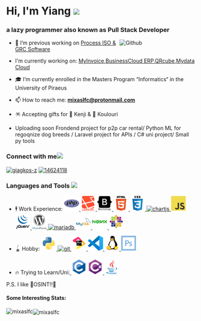 <h1 align="left">Hi, I'm Yiang <img src = "https://raw.githubusercontent.com/MartinHeinz/MartinHeinz/master/wave.gif" width = 30px></h1>
<h3 align="left">a lazy programmer also known as Pull Stack Developer</h3>
<img width="40%" align="right" alt="Github" src="https://raw.githubusercontent.com/onimur/.github/master/.resources/git-header.svg" />

- 🔭 I’m previous working on [Process ISO & GRC Software](https://isosolution.net/)
-    I'm currently working on: [MyInvoice](https://www.myinvoice.gr/),[BusinessCloud ERP](https://www.businesscloud.gr/),[QRcube](https://qrcube.gr/),[Mydata Cloud](https://www.mydatacloud.gr/) 
- 🎓 I’m currently enrolled in the Masters Program “Informatics“ in the University of Piraeus
- 📫 How to reach me: **mixaslfc@protonmail.com**
- 🪅 Accepting gifts for 🐗 Kenji & 🦇 Koulouri

- Uploading soon Frondend project for p2p car rental/ Python ML for regoqnize dog breeds / Laravel project for APIs / C# uni project/ Small py tools 


<h3 align="left">Connect with me<img src='https://raw.githubusercontent.com/ShahriarShafin/ShahriarShafin/main/Assets/handshake.gif' width="40px"></h3> 
<p align="left">
<a href="https://linkedin.com/in/giagkos-z" target="blank"><img align="center" src="https://raw.githubusercontent.com/rahuldkjain/github-profile-readme-generator/master/src/images/icons/Social/linked-in-alt.svg" alt="giagkos-z" height="30" width="40" /></a>
<a href="https://stackoverflow.com/users/14624118" target="blank"><img align="center" src="https://raw.githubusercontent.com/rahuldkjain/github-profile-readme-generator/master/src/images/icons/Social/stack-overflow.svg" alt="14624118" height="30" width="40" /></a>
</p>

<h3 align="left">Languages and Tools <img src = "https://media2.giphy.com/media/QssGEmpkyEOhBCb7e1/giphy.gif?cid=ecf05e47a0n3gi1bfqntqmob8g9aid1oyj2wr3ds3mg700bl&rid=giphy.gif" width = 20px></h3>
<p align="left"> 
  
  - 🕴️ Work Experience: <a href="https://www.php.net" target="_blank" rel="noreferrer"> <img src="https://raw.githubusercontent.com/devicons/devicon/master/icons/php/php-original.svg" alt="php" width="40" height="40"/></a><a href="https://laravel.com/" target="_blank" rel="noreferrer"> <img src="https://raw.githubusercontent.com/devicons/devicon/master/icons/laravel/laravel-plain-wordmark.svg" alt="Laravel" width="40" height="40"/></a><a href="https://getbootstrap.com" target="_blank" rel="noreferrer"> <img src="https://raw.githubusercontent.com/devicons/devicon/master/icons/bootstrap/bootstrap-plain-wordmark.svg" alt="bootstrap" width="40" height="40"/> </a><a href="https://www.w3.org/html/" target="_blank" rel="noreferrer"> <img src="https://raw.githubusercontent.com/devicons/devicon/master/icons/html5/html5-original-wordmark.svg" alt="html5" width="40" height="40"/> </a>  <a href="https://www.w3schools.com/css/" target="_blank" rel="noreferrer"> <img src="https://raw.githubusercontent.com/devicons/devicon/master/icons/css3/css3-original-wordmark.svg" alt="css3" width="40" height="40"/></a><a href="https://www.chartjs.org" target="_blank" rel="noreferrer"> <img src="https://www.chartjs.org/media/logo-title.svg" alt="chartjs" width="40" height="40"/></a><a href="https://developer.mozilla.org/en-US/docs/Web/JavaScript" target="_blank" rel="noreferrer"> <img src="https://raw.githubusercontent.com/devicons/devicon/master/icons/javascript/javascript-original.svg" alt="javascript" width="40" height="40"/></a><a href="https://jquery.com/" target="_blank" rel="noreferrer"> <img src="https://raw.githubusercontent.com/devicons/devicon/master/icons/jquery/jquery-original-wordmark.svg" alt="jquery" width="40" height="40"/></a><a href="https://wordpress.com" target="_blank" rel="noreferrer"> <img src="https://raw.githubusercontent.com/devicons/devicon/master/icons/wordpress/wordpress-original.svg " alt="wordpress" width="40" height="40"/> </a><a href="https://mariadb.org/" target="_blank" rel="noreferrer"><img src="https://www.vectorlogo.zone/logos/mariadb/mariadb-icon.svg" alt="mariadb" width="40" height="40"/> </a> <a href="https://www.mysql.com/" target="_blank" rel="noreferrer"> <img src="https://raw.githubusercontent.com/devicons/devicon/master/icons/mysql/mysql-original-wordmark.svg" alt="mysql" width="40" height="40"/> </a><a href="https://www.nginx.com" target="_blank" rel="noreferrer"> <img src="https://raw.githubusercontent.com/devicons/devicon/master/icons/nginx/nginx-original.svg" alt="nginx" width="40" height="40"/></a><a href="https://www.centos.org" target="_blank" rel="noreferrer"> <img src="https://raw.githubusercontent.com/devicons/devicon/master/icons/centos/centos-original.svg" alt="centos" width="40" height="40"/></a>
  
 - 🪀  Hobby: <a href="https://www.python.org" target="_blank" rel="noreferrer"> <img src="https://raw.githubusercontent.com/devicons/devicon/master/icons/python/python-original.svg" alt="python" width="40" height="40"/> </a><a href="https://git-scm.com/" target="_blank" rel="noreferrer"> <img src="https://www.vectorlogo.zone/logos/git-scm/git-scm-icon.svg" alt="git" width="40" height="40"/></a></a><a href="https://www.jetbrains.com/" target="_blank" rel="noreferrer"> <img src="https://raw.githubusercontent.com/devicons/devicon/master/icons/jetbrains/jetbrains-original.svg" alt="jetbrains" width="40" height="40"/> </a> <a href="https://code.visualstudio.com/" target="_blank" rel="noreferrer"> <img src="https://raw.githubusercontent.com/devicons/devicon/master/icons/vscode/vscode-original.svg" alt="vscode" width="40" height="40"/></a><a href="https://www.linux.org/" target="_blank" rel="noreferrer"> <img src="https://raw.githubusercontent.com/devicons/devicon/master/icons/linux/linux-original.svg" alt="linux" width="40" height="40"/></a><a href="https://www.photoshop.com/en" target="_blank" rel="noreferrer"> <img src="https://raw.githubusercontent.com/devicons/devicon/master/icons/photoshop/photoshop-line.svg" alt="photoshop" width="40" height="40"/></a>    

- 🔥 Trying to Learn/Uni:<a href="https://www.cprogramming.com/" target="_blank" rel="noreferrer"> <img src="https://raw.githubusercontent.com/devicons/devicon/master/icons/c/c-original.svg" alt="c" width="40" height="40"/></a> <a href="https://www.w3schools.com/cs/" target="_blank" rel="noreferrer"> <img src="https://raw.githubusercontent.com/devicons/devicon/master/icons/csharp/csharp-original.svg" alt="csharp" width="40" height="40"/></a><a href="https://www.java.com" target="_blank" rel="noreferrer"> <img src="https://raw.githubusercontent.com/devicons/devicon/master/icons/java/java-original.svg" alt="java" width="40" height="40"/> </a>

P.S. I like 🎉OSINT!!🧨 
</p> 

<h4 align="left">Some Interesting Stats:</h4> 
<p><img align="left" src="https://github-readme-stats.vercel.app/api/top-langs?username=mixaslfc&show_icons=true&theme=radical&locale=en&hide_border=true" alt="mixaslfc" /></p>
<p><img align="center" src="https://github-readme-stats.vercel.app/api?username=mixaslfc&show_icons=true&theme=radical&hide_border=true&locale=en" alt="mixaslfc" /></p>



